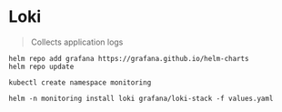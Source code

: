 # Loki

> Collects application logs

```
helm repo add grafana https://grafana.github.io/helm-charts
helm repo update

kubectl create namespace monitoring

helm -n monitoring install loki grafana/loki-stack -f values.yaml
```
